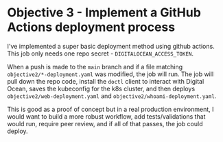 # Objective 3 - Implement a GitHub Actions deployment process
I've implemented a super basic deployment method using github actions. This job only needs one repo secret - `DIGITALOCEAN_ACCESS_TOKEN`.

When a push is made to the `main` branch and if a file matching `objective2/*-deployment.yaml` was modified, the job will run. The job will pull down the repo code, install the `doctl` client to interact with Digital Ocean, saves the kubeconfig for the k8s cluster, and then deploys `objective2/web-deployment.yaml` and `objective2/whoami-deployment.yaml`.

This is good as a proof of concept but in a real production environment, I would want to build a more robust workflow, add tests/validations that would run, require peer review, and if all of that passes, the job could deploy.

